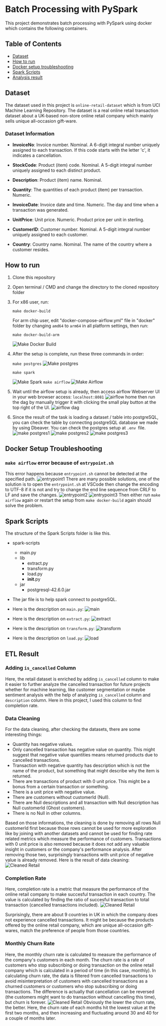 # Batch Processing with PySpark

This project demonstrates batch processing with PySpark using docker which contains the following containers.

## Table of Contents
- [Dataset](#dataset)
- [How to run](#how-to-run)
- [Docker setup troubleshooting](#troubleshooting)
- [Spark Scripts](#sparkscripts)
- [Analysis result](#analysis-result)



## Dataset
The dataset used in this project is `online-retail-dataset` which is from UCI Machine Learning Repository.
The dataset is a real online retail transaction dataset about a UK-based non-store online retail company which mainly sells unique all-occasion gift-ware.

### Dataset Information

- **InvoiceNo**: Invoice number. Nominal. A 6-digit integral number uniquely assigned to each transaction. If this code starts with the letter 'c', it indicates a cancellation.

- **StockCode**: Product (item) code. Nominal. A 5-digit integral number uniquely assigned to each distinct product.

- **Description**: Product (item) name. Nominal.

- **Quantity**: The quantities of each product (item) per transaction. Numeric.

- **InvoiceDate**: Invoice date and time. Numeric. The day and time when a transaction was generated.

- **UnitPrice**: Unit price. Numeric. Product price per unit in sterling.

- **CustomerID**: Customer number. Nominal. A 5-digit integral number uniquely assigned to each customer.

- **Country**: Country name. Nominal. The name of the country where a customer resides.


## How to run
1. Clone this repository
2. Open terminal / CMD and change the directory to the cloned repository folder
3. For x86 user, run:
    ```console
    make docker-build
    ```
    For arm chip user, edit "docker-compose-airflow.yml" file in "docker" folder by changing `amd64` to `arm64` in all platform settings, then run:
    ```console
    make docker-build-arm
    ```
    ![Make Docker Build](/img/make-docker-build.png)
4. After the setup is complete, run these three commands in order: 

    `make postgres`
    ![Make postgres](/img/make-postgres.png)
    
    `make spark`

    ![Make Spark](/img/make-spark.png)
    `make airflow`
    ![Make Airflow](/img/make-airflow.png)
 
5. Wait until the airflow setup is already, then access airflow Webserver UI in your web browser access: `localhost:8081`
    ![airflow home](/img/airflow-home.png)
    then run the dag by manually trigger it with clicking the small play button at the top right of the UI.
    ![airflow dag](/img/aiflow-dag.png)

6. Since the result of the task is loading a dataset / table into postgreSQL, you can check the table by connecting postgreSQL database we made by using Dbeaver. You can check the postgres setup at `.env `file. 
    ![make postgres1](/img/connect-postgres-1.png)
    ![make postgres2](/img/connect-postgres-2.png)
    ![make postgres3](/img/connect-postgres-3.png)


## Docker Setup Troubleshooting
### `make airflow` error because of `entrypoint.sh`
This error happens because `entrypoint.sh` cannot be detected at the specified path. 
    ![entrypoint1](/img/entrypoint-error-in-CRLF.png)
There are many possible solutions, one of the solution is to open the `entrypoint.sh` at VSCode then change the encoding to UTF-8 if it is not and try to change the end line sequence from CRLF to LF and save the changes. 
    ![entrypoint2](/img/entrypoint-error-in-CRLF-2.png)
    ![entrypoint3](/img/entrypoint-error-in-CRLF-3.png)
Then either run `make airflow` again or restart the setup from `make docker-build` again should solve the problem.
## Spark Scripts
The structure of the Spark Scripts folder is like this.
- spark-scripts
  - main.py
  - lib
    - extract.py
    - transform.py
    - load.py
    - __init__.py
  - jar
    - postgresql-42.6.0.jar

- The jar file is to help spark connect to postgreSQL.
- Here is the description on `main.py`: 
    ![main](/img/main.png)
- Here is the description on `extract.py`:
    ![extract](/img/extract.png)
- Here is the description on `transform.py`:
    ![transform](/img/transform.png)
- Here is the description on `load.py`:
    ![load](/img/load.png)

## ETL Result
### Adding `is_cancelled` Column
Here, the retail dataset is enriched by adding `is_cancelled` column to make it easier to further analyze the cancelled transaction for future projects whether for machine learning, like customer segmentation or maybe sentiment analysis with the help of analyzing `is_cancelled` column and `description` column. Here in this project, I used this column to find completion rate.

### Data Cleaning
For the data cleaning, after checking the datasets, there are some interesting things:
- Quantity has negative values.
- Only cancelled transaction has negative value on quantity. This might suggest that negative value quantities means returned products due to cancelled transactions.
- Transaction with negative quantity has description which is not the name of the product, but something that might describe why the item is returned.
- There are transactions of product with 0 unit price. This might be a bonus from a certain transaction or something.
- There is a unit price with negative value.
- There are customers without customerId (Null).
- There are Null descriptions and all transaction with Null description has Null customerId (Ghost customers).
- There is no Null in other columns.

Based on those informations, the cleaning is done by removing all rows Null customerId first because those rows cannot be used for more exploration like by joining with another datasets and cannot be used for finding rate related metrics which measure the performance of customers. Transactions with 0 unit price is also removed because it does not add any valuable insight in customers or the company's performance analysis. After removing those two, surprisingly transactions with unit price of negative value is already removed. Here is the result of data cleaning:
![Cleaned Retail](/img/postgres-retail-cleaned.png)

### Completion Rate

Here, completion rate is a metric that measure the performance of the online retail company to make succesful transaction in each country. The value is calculated by finding the ratio of succesful transaction to total transaction (cancelled transactions included).
![Cleaned Retail](/img/postgres-completion-rate.png)

Surprisingly, there are about 9 countries in UK in which the company does not experience cancelled transactions. It might be because the products offered by the online retail company, which are unique all-occasion gift-wares, match the preference of people from those countries.

### Monthly Churn Rate
Here, the monthly churn rate is calculated to measure the performance of the company's customers in each month. The churn rate is a rate of customers who stop subscribing or doing transaction on the online retail company which is calculated in a period of time (in this case, monthly).  In calculating churn rate, the data is filtered from cancelled transactions to avoid misinterpretation of customers with cancelled transactions as a churned customers or customers who stop subscribing or doing transactions. The difference is actually that cancellation can be reversed (the customers might want to do transaction without cancelling this time), but churn is forever.
![Cleaned Retail](/img/postgres-churn-rate.png)
Obviously the lower the churn rate, the better. Here, the churn rate of each months hit the lowest value at the first two months, and then increasing and fluctuating around 30 and 40 for a couple of months later. 


